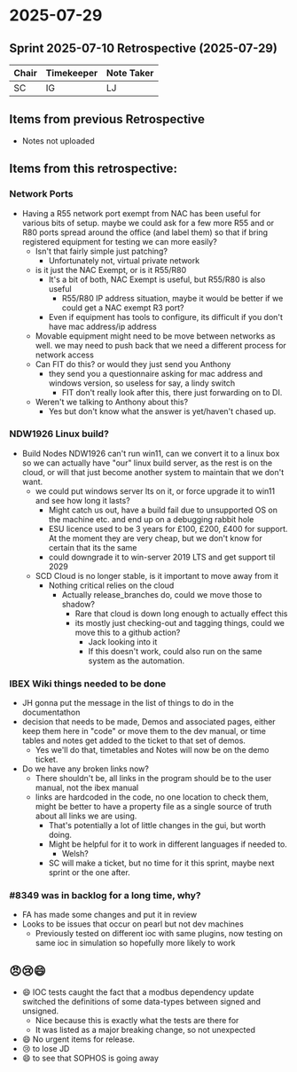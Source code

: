 # 2025-07-29
## Sprint 2025-07-10 Retrospective (2025-07-29)

| Chair | Timekeeper | Note Taker |
|-------|------------|------------|
| SC    | IG         | LJ         |

## Items from previous Retrospective
 - Notes not uploaded

## Items from this retrospective:
###  Network Ports
 - Having a R55 network port exempt from NAC has been useful for various bits of setup. maybe we could ask for a few more R55 and or R80 ports spread around the office (and label them) so that if bring registered equipment for testing we can more easily?
    - Isn't that fairly simple just patching?
        - Unfortunately not, virtual private network
    - is it just the NAC Exempt, or is it R55/R80
        - It's a bit of both, NAC Exempt is useful, but R55/R80 is also useful
            - R55/R80 IP address situation, maybe it would be better if we could get a NAC exempt R3 port?
        - Even if equipment has tools to configure, its difficult if you don't have mac address/ip address
    - Movable equipment might need to be move between networks as well. we may need to push back that we need a different process for network access
    - Can FIT do this? or would they just send you Anthony
        - they send you a questionnaire asking for mac address and windows version, so useless for say, a lindy switch
            - FIT don't really look after this, there just forwarding on to DI.
    - Weren't we talking to Anthony about this?
        - Yes but don't know what the answer is yet/haven't chased up.
    
### NDW1926 Linux build?
 - Build Nodes NDW1926 can't run win11, can we convert it to a linux box so we can actually have "our" linux build server, as the rest is on the cloud, or will that just become another system to maintain that we don't want.
    - we could put windows server lts on it, or force upgrade it to win11 and see how long it lasts?
        - Might catch us out, have a build fail due to unsupported OS on the machine etc. and end up on a debugging rabbit hole
        - ESU licence used to be 3 years for £100, £200, £400 for support. At the moment they are very cheap, but we don't know for certain that its the same
        - could downgrade it to win-server 2019 LTS and get support til 2029
    - SCD Cloud is no longer stable, is it important to move away from it
        - Nothing critical relies on the cloud
            - Actually release_branches do, could we move those to shadow? 
                - Rare that cloud is down long enough to actually effect this
                - its mostly just checking-out and tagging things, could we move this to a github action?
                    - Jack looking into it
                    - If this doesn't work, could also run on the same system as the automation.


### IBEX Wiki things needed to be done
  - JH gonna put the message in the list of things to do in the documentathon
  - decision that needs to be made, Demos and associated pages, either keep them here in "code" or move them to the dev manual, or time tables and notes get added to the ticket to that set of demos.
      - Yes we'll do that, timetables and Notes will now be on the demo ticket.
  - Do we have any broken links now?
      - There shouldn't be, all links in the program should be to the user manual, not the ibex manual
      - links are hardcoded in the code, no one location to check them, might be better to have a property file as a single source of truth about all links we are using.
          - That's potentially a lot of little changes in the gui, but worth doing.
          - Might be helpful for it to work in different languages if needed to.
              - Welsh?
          - SC will make a ticket, but no time for it this sprint, maybe next sprint or the one after.
    

### #8349 was in backlog for a long time, why?
  - FA has made some changes and put it in review
  - Looks to be issues that occur on pearl but not dev machines
      - Previously tested on different ioc with same plugins, now testing on same ioc in simulation so hopefully more likely to work


## 😠😢😄
 - 😄 IOC tests caught the fact that a modbus dependency update switched the definitions of some data-types between signed and unsigned.
    - Nice because this is exactly what the tests are there for
    - It was listed as a major breaking change, so not unexpected
 - 😄 No urgent items for release.
 - 😢 to lose JD
 - 😄 to see that SOPHOS is going away

